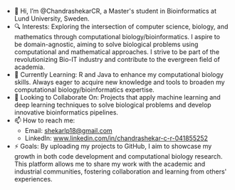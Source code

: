 - 👋 Hi, I’m @ChandrashekarCR, a Master's student in Bioinformatics at Lund University, Sweden.
- 🔍 Interests: Exploring the intersection of computer science, biology, and mathematics through computational biology/bioinformatics. I aspire to be domain-agnostic, aiming to solve biological problems using computational and mathematical approaches. I strive to be part of the revolutionizing Bio-IT industry and contribute to the evergreen field of academia.
- 🌱 Currently Learning: R and Java to enhance my computational biology skills. Always eager to acquire new knowledge and tools to broaden my computational biology/bioinformatics expertise.
- 🤝 Looking to Collaborate On: Projects that apply machine learning and deep learning techniques to solve biological problems and develop innovative bioinformatics pipelines.
- 📫 How to reach me:
  - Email: shekarlp18@gmail.com
  - LinkedIn: www.linkedin.com/in/chandrashekar-c-r-041855252
- ⚡ Goals: By uploading my projects to GitHub, I aim to showcase my growth in both code development and computational biology research. This platform allows me to share my work with the academic and industrial communities, fostering collaboration and learning from others' experiences.

<!---
ChandrashekarCR/ChandrashekarCR is a ✨ special ✨ repository because its `README.md` (this file) appears on your GitHub profile.
You can click the Preview link to take a look at your changes.
--->
